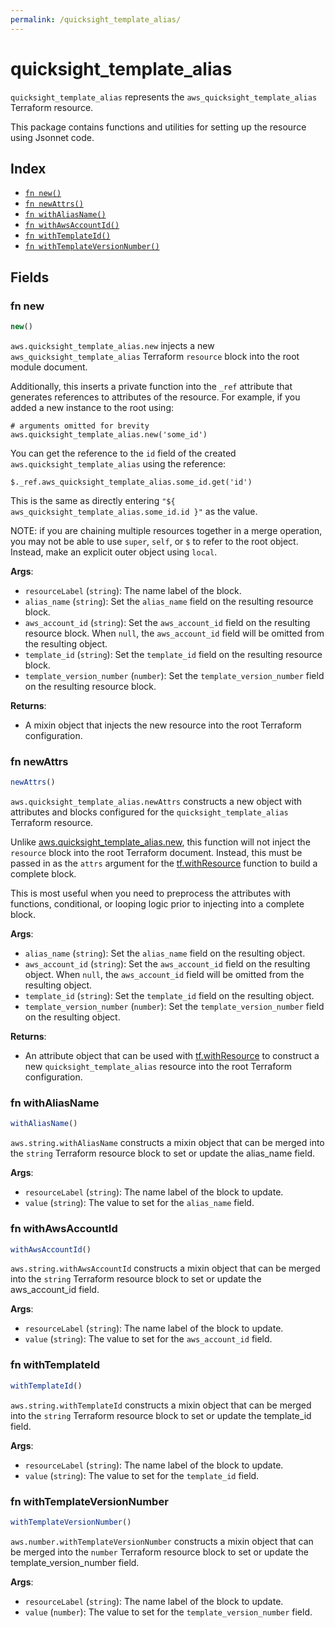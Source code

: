```yaml
---
permalink: /quicksight_template_alias/
---
```


# quicksight_template_alias

`quicksight_template_alias` represents the `aws_quicksight_template_alias` Terraform resource.



This package contains functions and utilities for setting up the resource using Jsonnet code.


## Index

* [`fn new()`](#fn-new)
* [`fn newAttrs()`](#fn-newattrs)
* [`fn withAliasName()`](#fn-withaliasname)
* [`fn withAwsAccountId()`](#fn-withawsaccountid)
* [`fn withTemplateId()`](#fn-withtemplateid)
* [`fn withTemplateVersionNumber()`](#fn-withtemplateversionnumber)

## Fields

### fn new

```ts
new()
```


`aws.quicksight_template_alias.new` injects a new `aws_quicksight_template_alias` Terraform `resource`
block into the root module document.

Additionally, this inserts a private function into the `_ref` attribute that generates references to attributes of the
resource. For example, if you added a new instance to the root using:

    # arguments omitted for brevity
    aws.quicksight_template_alias.new('some_id')

You can get the reference to the `id` field of the created `aws.quicksight_template_alias` using the reference:

    $._ref.aws_quicksight_template_alias.some_id.get('id')

This is the same as directly entering `"${ aws_quicksight_template_alias.some_id.id }"` as the value.

NOTE: if you are chaining multiple resources together in a merge operation, you may not be able to use `super`, `self`,
or `$` to refer to the root object. Instead, make an explicit outer object using `local`.

**Args**:
  - `resourceLabel` (`string`): The name label of the block.
  - `alias_name` (`string`): Set the `alias_name` field on the resulting resource block.
  - `aws_account_id` (`string`): Set the `aws_account_id` field on the resulting resource block. When `null`, the `aws_account_id` field will be omitted from the resulting object.
  - `template_id` (`string`): Set the `template_id` field on the resulting resource block.
  - `template_version_number` (`number`): Set the `template_version_number` field on the resulting resource block.

**Returns**:
- A mixin object that injects the new resource into the root Terraform configuration.


### fn newAttrs

```ts
newAttrs()
```


`aws.quicksight_template_alias.newAttrs` constructs a new object with attributes and blocks configured for the `quicksight_template_alias`
Terraform resource.

Unlike [aws.quicksight_template_alias.new](#fn-new), this function will not inject the `resource`
block into the root Terraform document. Instead, this must be passed in as the `attrs` argument for the
[tf.withResource](https://github.com/tf-libsonnet/core/tree/main/docs#fn-withresource) function to build a complete block.

This is most useful when you need to preprocess the attributes with functions, conditional, or looping logic prior to
injecting into a complete block.

**Args**:
  - `alias_name` (`string`): Set the `alias_name` field on the resulting object.
  - `aws_account_id` (`string`): Set the `aws_account_id` field on the resulting object. When `null`, the `aws_account_id` field will be omitted from the resulting object.
  - `template_id` (`string`): Set the `template_id` field on the resulting object.
  - `template_version_number` (`number`): Set the `template_version_number` field on the resulting object.

**Returns**:
  - An attribute object that can be used with [tf.withResource](https://github.com/tf-libsonnet/core/tree/main/docs#fn-withresource) to construct a new `quicksight_template_alias` resource into the root Terraform configuration.


### fn withAliasName

```ts
withAliasName()
```

`aws.string.withAliasName` constructs a mixin object that can be merged into the `string`
Terraform resource block to set or update the alias_name field.



**Args**:
  - `resourceLabel` (`string`): The name label of the block to update.
  - `value` (`string`): The value to set for the `alias_name` field.


### fn withAwsAccountId

```ts
withAwsAccountId()
```

`aws.string.withAwsAccountId` constructs a mixin object that can be merged into the `string`
Terraform resource block to set or update the aws_account_id field.



**Args**:
  - `resourceLabel` (`string`): The name label of the block to update.
  - `value` (`string`): The value to set for the `aws_account_id` field.


### fn withTemplateId

```ts
withTemplateId()
```

`aws.string.withTemplateId` constructs a mixin object that can be merged into the `string`
Terraform resource block to set or update the template_id field.



**Args**:
  - `resourceLabel` (`string`): The name label of the block to update.
  - `value` (`string`): The value to set for the `template_id` field.


### fn withTemplateVersionNumber

```ts
withTemplateVersionNumber()
```

`aws.number.withTemplateVersionNumber` constructs a mixin object that can be merged into the `number`
Terraform resource block to set or update the template_version_number field.



**Args**:
  - `resourceLabel` (`string`): The name label of the block to update.
  - `value` (`number`): The value to set for the `template_version_number` field.
